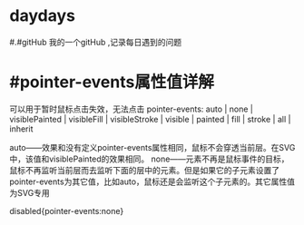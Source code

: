 # daydays


#.#gitHub 我的一个gitHub ,记录每日遇到的问题



# #pointer-events属性值详解

可以用于暂时鼠标点击失效，无法点击
pointer-events:  auto | none | visiblePainted | visibleFill | visibleStroke | visible | painted | fill | stroke | all | inherit

auto——效果和没有定义pointer-events属性相同，鼠标不会穿透当前层。在SVG中，该值和visiblePainted的效果相同。
none——元素不再是鼠标事件的目标，鼠标不再监听当前层而去监听下面的层中的元素。但是如果它的子元素设置了pointer-events为其它值，比如auto，鼠标还是会监听这个子元素的。其它属性值为SVG专用

disabled{pointer-events:none}

